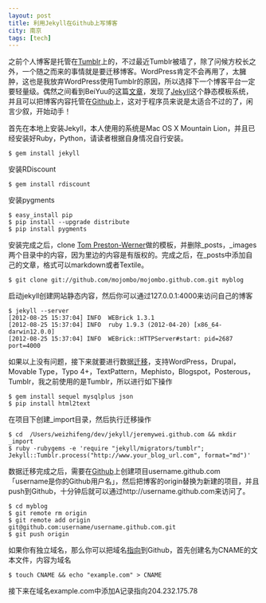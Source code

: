 ```yaml
---
layout: post
title: 利用Jekyll在Github上写博客
city: 南京
tags: [tech]
---
```


之前个人博客是托管在[Tumblr][1]上的，不过最近Tumblr被墙了，除了问候方校长之外，一个随之而来的事情就是要迁移博客。WordPress肯定不会再用了，太臃肿，这也是我放弃WordPress使用Tumblr的原因，所以选择下一个博客平台一定要轻量级。偶然之间看到BeiYuu的这篇[文章][2]，发现了[Jekyll][3]这个静态模板系统，并且可以把博客内容托管在[Github][4]上，这对于程序员来说是太适合不过的了，闲言少叙，开始动手！

首先在本地上安装Jekyll，本人使用的系统是Mac OS X Mountain Lion，并且已经安装好Ruby，Python，请读者根据自身情况自行安装。
	
	$ gem install jekyll

安装RDiscount

	$ gem install rdiscount

安装pygments
	
	$ easy_install pip
	$ pip install --upgrade distribute
	$ pip install pygments

安装完成之后，clone [Tom Preston-Werner][5]做的模板，并删除\_posts，\_images两个目录中的内容，因为里边的内容是有版权的。完成之后，在_posts中添加自己的文章，格式可以markdown或者Textile。
	
	$ git clone git://github.com/mojombo/mojombo.github.com.git myblog
		
启动jekyll创建网站静态内容，然后你可以通过127.0.0.1:4000来访问自己的博客
	
	$ jekyll --server
	[2012-08-25 15:37:04] INFO  WEBrick 1.3.1
	[2012-08-25 15:37:04] INFO  ruby 1.9.3 (2012-04-20) [x86_64-darwin12.0.0]
	[2012-08-25 15:37:04] INFO  WEBrick::HTTPServer#start: pid=2687 port=4000

如果以上没有问题，接下来就要进行数据[迁移][7]，支持WordPress，Drupal，Movable Type，Typo 4+，TextPattern，Mephisto，Blogspot，Posterous，Tumblr，我之前使用的是Tumblr，所以进行如下操作
	
	$ gem install sequel mysqlplus json
	$ pip install html2text
	
在项目下创建_import目录，然后执行迁移操作

	$ cd  /Users/weizhifeng/dev/jekyll/jeremywei.github.com && mkdir _import
	$ ruby -rubygems -e 'require "jekyll/migrators/tumblr"; Jekyll::Tumblr.process("http://www.your_blog_url.com", format="md")'

数据迁移完成之后，需要在[Github][4]上创建项目username.github.com「username是你的Github用户名」，然后把博客的origin替换为新建的项目，并且push到Github，十分钟后就可以通过http://username.github.com来访问了。
	
	$ cd myblog
	$ git remote rm origin
	$ git remote add origin git@github.com:username/username.github.com.git
	$ git push origin 
	
如果你有独立域名，那么你可以把域名[指向][8]到Github，首先创建名为CNAME的文本文件，内容为域名
	
	$ touch CNAME && echo "example.com" > CNAME
	
接下来在域名example.com中添加A记录指向204.232.175.78

[1]: http://www.tumblr.com "Tumblr"
[2]: http://beiyuu.com/github-pages/ "github pages"
[3]: https://github.com/mojombo/jekyll "jekyll"
[4]: http://github.com "github"
[5]: https://github.com/mojombo/mojombo.github.com "Tom Preston-Werner"
[6]: https://github.com/mojombo "mojombo"
[7]: https://github.com/mojombo/jekyll/wiki/Blog-Migrations "migrations"
[8]: https://help.github.com/articles/setting-up-a-custom-domain-with-pages "custom domain"

